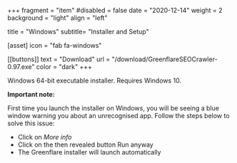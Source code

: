 +++
fragment = "item"
#disabled = false
date = "2020-12-14"
weight = 2
background = "light"
align = "left"

title = "Windows"
subtitle= "Installer and Setup"


[asset]
  icon = "fab fa-windows"

[[buttons]]
  text = "Download"
  url = "/download/GreenflareSEOCrawler-0.97.exe"
  color = "dark"
+++

Windows 64-bit executable installer. Requires Windows 10.

<b>Important note:</b>

First time you launch the installer on Windows, you will be seeing a blue window warning you about an unrecognised app. Follow the steps below to solve this issue:
- Click on <i>More info</i>
- Click on the then revealed button Run anyway
- The Greenflare installer will launch automatically